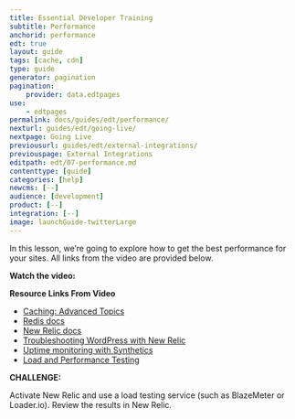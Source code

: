```yaml
---
title: Essential Developer Training
subtitle: Performance
anchorid: performance
edt: true
layout: guide
tags: [cache, cdn]
type: guide
generator: pagination
pagination:
    provider: data.edtpages
use:
    - edtpages
permalink: docs/guides/edt/performance/
nexturl: guides/edt/going-live/
nextpage: Going Live
previousurl: guides/edt/external-integrations/
previouspage: External Integrations
editpath: edt/07-performance.md
contenttype: [guide]
categories: [help]
newcms: [--]
audience: [development]
product: [--]
integration: [--]
image: launchGuide-twitterLarge
---
```


In this lesson, we’re going to explore how to get the best performance for your sites.
All links from the video are provided below.

**Watch the video:**

<Youtube src="gdpGZpxdXDo" title="Essential Developer Training - Performance" />

**Resource Links From Video**

 - [Caching: Advanced Topics](/caching-advanced-topics)
 - [Redis docs](/guides/object-cache)
 - [New Relic docs](/guides/new-relic)
 - [Troubleshooting WordPress with New Relic](https://pantheon.io/blog/troubleshooting-wordpress-performance-new-relic)
 - [Uptime monitoring with Synthetics](/guides/new-relic)
 - [Load and Performance Testing](/load-and-performance-testing)

**CHALLENGE:**

Activate New Relic and use a load testing service (such as BlazeMeter or Loader.io). Review the results in New Relic.
